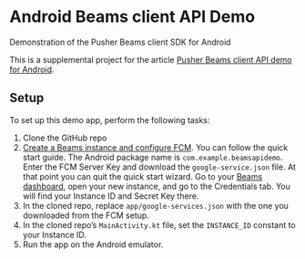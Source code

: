 # Android Beams client API Demo

Demonstration of the Pusher Beams client SDK for Android

This is a supplemental project for the article [Pusher Beams client API demo for Android](https://pusher.com/tutorials/beams-api-demo-android).

## Setup

To set up this demo app, perform the following tasks:

1. Clone the GitHub repo
2. [Create a Beams instance and configure FCM](https://pusher.com/docs/beams/getting-started/android/configure-fcm). You can follow the quick start guide. The Android package name is `com.example.beamsapidemo`. Enter the FCM Server Key and download the `google-service.json` file. At that point you can quit the quick start wizard. Go to your [Beams dashboard](https://dash.pusher.com/beams), open your new instance, and go to the Credentials tab. You will find your Instance ID and Secret Key there.
3. In the cloned repo, replace `app/google-services.json` with the one you downloaded from the FCM setup.
4. In the cloned repo’s `MainActivity.kt` file, set the `INSTANCE_ID` constant to your Instance ID.
5. Run the app on the Android emulator.
